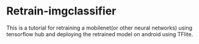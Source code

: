 # Retrain-imgclassifier
This is a tutorial for retraining a mobilenet(or other neural networks) using tensorflow hub and deploying the retrained model on android using TFlite.

